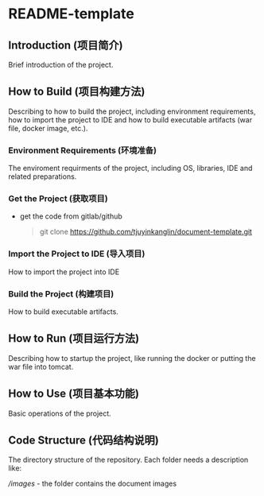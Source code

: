 # README-template

## Introduction (项目简介)

Brief introduction of the project.

## How to Build (项目构建方法)

Describing to how to build the project, including environment requirements, how to import the project to IDE and how to build executable artifacts (war file, docker image, etc.).

### Environment Requirements (环境准备)
The enviroment requirments of the project, including OS, libraries, IDE and related preparations.

### Get the Project (获取项目)

- get the code from gitlab/github
	> git clone https://github.com/tjuyinkanglin/document-template.git

### Import the Project to IDE (导入项目)
How to import the project into IDE

### Build the Project (构建项目)
How to build executable artifacts.

## How to Run (项目运行方法)

Describing how to startup the project, like running the docker or putting the war file into tomcat.

## How to Use (项目基本功能)

Basic operations of the project.

## Code Structure (代码结构说明)

The directory structure of the repository. Each folder needs a description like:

*/images* - the folder contains the document images